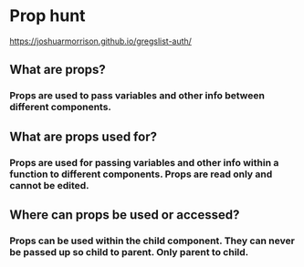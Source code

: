 # Prop hunt

https://joshuarmorrison.github.io/gregslist-auth/

## What are props?

### Props are used to pass variables and other info between different components.

## What are props used for?

### Props are used for passing variables and other info within a function to different components. Props are read only and cannot be edited.

## Where can props be used or accessed?

### Props can be used within the child component. They can never be passed up so child to parent. Only parent to child.
